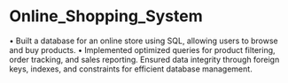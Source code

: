 # Online_Shopping_System
• Built a database for an online store using SQL, allowing users to browse and buy products.
• Implemented optimized queries for product filtering, order tracking, and sales reporting. Ensured data integrity
through foreign keys, indexes, and constraints for efficient database management.
